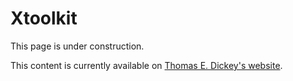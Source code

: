 # Xtoolkit

This page is under construction.

This content is currently available on [Thomas E. Dickey's website](https://invisible-island.net/xterm/xtoolkit/xtoolkit.html).

